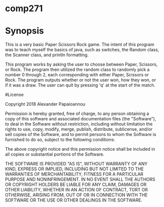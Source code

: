 # comp271

# Synopsis 
This is a very basic Paper Scissors Rock game.  The intent of this program was to teach myself the basics of java, such as switches, the Random class, the Scanner class, and println formatting.

This program works by asking the user to choose between Paper, Scissors, or Rock.  The program then utilized the random class to randomly pick a number 0 through 2, each corresponding with either Paper, Scissors or Rock.  The program outputs whether or not the user won, how they won, or if it was a draw.  The user can quit by pressing 'q' at the start of the match.

#License 

Copyright 2018 Alexander Papaioannou

Permission is hereby granted, free of charge, to any person obtaining a copy of this software and associated documentation files (the "Software"), to deal in the Software without restriction, including without limitation the rights to use, copy, modify, merge, publish, distribute, sublicense, and/or sell copies of the Software, and to permit persons to whom the Software is furnished to do so, subject to the following conditions:

The above copyright notice and this permission notice shall be included in all copies or substantial portions of the Software.

THE SOFTWARE IS PROVIDED "AS IS", WITHOUT WARRANTY OF ANY KIND, EXPRESS OR IMPLIED, INCLUDING BUT NOT LIMITED TO THE WARRANTIES OF MERCHANTABILITY, FITNESS FOR A PARTICULAR PURPOSE AND NONINFRINGEMENT. IN NO EVENT SHALL THE AUTHORS OR COPYRIGHT HOLDERS BE LIABLE FOR ANY CLAIM, DAMAGES OR OTHER LIABILITY, WHETHER IN AN ACTION OF CONTRACT, TORT OR OTHERWISE, ARISING FROM, OUT OF OR IN CONNECTION WITH THE SOFTWARE OR THE USE OR OTHER DEALINGS IN THE SOFTWARE.
